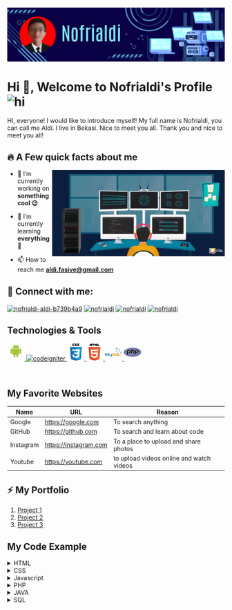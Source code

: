 ![](asset/banner.png "Nofrialdi")

# Hi 👋, Welcome to Nofrialdi's Profile <img src="https://user-images.githubusercontent.com/1303154/88677602-1635ba80-d120-11ea-84d8-d263ba5fc3c0.gif" width="28px" height="28px" alt="hi">

Hi, everyone! I would like to introduce myself! My full name is Nofrialdi, you can call me Aldi. I live in Bekasi. Nice to meet you all. Thank you and nice to meet you all!

## :fire: A Few quick facts about me

<img align="right" alt="coding" src="asset/coding.gif" width=400px>

- 🔭 I’m currently working on **something cool 😉**

- 🌱 I’m currently learning **everything 🤣**

- 📫 How to reach me **aldi.fasive@gmail.com**

## :rocket: Connect with me:

<a href="https://linkedin.com/in/nofrialdi-aldi-b739b4a9" target="blank"><img align="center" src="https://www.vectorlogo.zone/logos/linkedin/linkedin-ar21.png" alt="nofrialdi-aldi-b739b4a9" height="30" width="60" /></a>
<a href="https://instagram.com/nofrialdi" target="blank"><img align="center" src="https://disdukcapil.banyuasinkab.go.id/wp-content/uploads/sites/248/2022/09/Logo-Instagram.-Foto-Cyware.png" alt="nofrialdi" height="30" width="60" /></a>
<a href="mailto:aldi.fasive@gmail.com" target="blank"><img align="center" src="https://www.vectorlogo.zone/logos/gmail/gmail-ar21.png" alt="nofrialdi" height="30" width="60" /></a>
<a href="https://www.youtube.com/channel/UCTtnlLcljpcu6B6gADAik5g" target="blank"><img align="center" src="https://static.vecteezy.com/system/resources/thumbnails/003/206/623/small/youtube-editorial-app-icon-free-vector.jpg" alt="nofrialdi" height="30" width="60" /></a>

## Technologies & Tools

<p align="left"> <a href="https://developer.android.com" target="_blank" rel="noreferrer"> <img src="https://raw.githubusercontent.com/devicons/devicon/master/icons/android/android-original-wordmark.svg" alt="android" width="40" height="40"/> </a> <a href="https://codeigniter.com" target="_blank" rel="noreferrer"> <img src="https://cdn.worldvectorlogo.com/logos/codeigniter.svg" alt="codeigniter" width="40" height="40"/> </a> <a href="https://www.w3schools.com/css/" target="_blank" rel="noreferrer"> <img src="https://raw.githubusercontent.com/devicons/devicon/master/icons/css3/css3-original-wordmark.svg" alt="css3" width="40" height="40"/> </a> <a href="https://www.w3.org/html/" target="_blank" rel="noreferrer"> <img src="https://raw.githubusercontent.com/devicons/devicon/master/icons/html5/html5-original-wordmark.svg" alt="html5" width="40" height="40"/> </a> <a href="https://www.mysql.com/" target="_blank" rel="noreferrer"> <img src="https://raw.githubusercontent.com/devicons/devicon/master/icons/mysql/mysql-original-wordmark.svg" alt="mysql" width="40" height="40"/> </a> <a href="https://www.php.net" target="_blank" rel="noreferrer"> <img src="https://raw.githubusercontent.com/devicons/devicon/master/icons/php/php-original.svg" alt="php" width="40" height="40"/> </a> </p>
<br>

## My Favorite Websites

| Name      | URL                     | Reason                                   |
| --------- | ----------------------- | ---------------------------------------- |
| Google    | <https://google.com>    | To search anything                       |
| GitHub    | <https://github.com>    | To search and learn about code           |
| Instagram | <https://instagram.com> | To a place to upload and share photos    |
| Youtube   | <https://youtube.com>   | to upload videos online and watch videos |

## :zap: My Portfolio

1. [Project 1](https://github.com/nofrialdi/takashimura_store)
2. [Project 2](https://github.com/nofrialdi/G21_DTS20)
3. [Project 3](https://github.com/nofrialdi/cv_web)

## My Code Example

<details>
  <summary> HTML</summary>

```HTML
<main class="content">
  <h1>Hello World</h1>
  <p>This is a paragraph.</p>
</main>
```

</details>

<details>
  <summary> CSS</summary>

```CSS
p {
  color: red;
  text-align: center;
}
```

</details>

<details>
  <summary> Javascript</summary>

```js
const text = "Hello World";
console.log(text);
```

</details>

<details>
  <summary> PHP</summary>

```php
<?php
echo "Hello World!";
?>
```

</details>

<details>
  <summary> JAVA</summary>

```JAVA
String name = "John";
System.out.println(name);
```

</details>

<details>
  <summary> SQL</summary>

```SQL
SELECT * FROM Customers;
```

</details>
